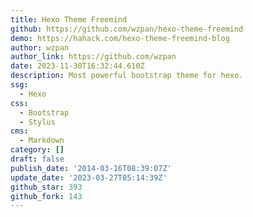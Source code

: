 ```yaml
---
title: Hexo Theme Freemind
github: https://github.com/wzpan/hexo-theme-freemind
demo: https://hahack.com/hexo-theme-freemind-blog
author: wzpan
author_link: https://github.com/wzpan
date: 2023-11-30T16:32:44.610Z
description: Most powerful bootstrap theme for hexo.
ssg:
  - Hexo
css:
  - Bootstrap
  - Stylus
cms:
  - Markdown
category: []
draft: false
publish_date: '2014-03-16T08:39:07Z'
update_date: '2023-03-27T05:14:39Z'
github_star: 393
github_fork: 143
---
```

